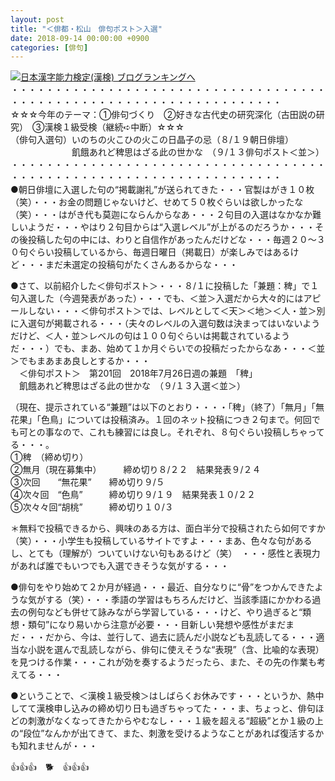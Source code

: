 ```yaml
---
layout: post
title: "＜俳都・松山　俳句ポスト＞入選"
date: 2018-09-14 00:00:00 +0900
categories: [俳句]
---
```


[![](/syuusyuu9701/assets/images/＜俳都・松山-俳句ポスト＞入選-br_c_3028_1.gif)](http://blog.with2.net/link.php?1659096:3028 "日本漢字能力検定(漢検) ブログランキングへ")[日本漢字能力検定(漢検) ブログランキングへ](http://blog.with2.net/link.php?1659096:3028)  
・・・・・・・・・・・・・・・・・・・・・・・・・・・・・・・・・・・・・・・・・・・・・・・・・・・・・・・・・・・・・・・・・・・  
☆☆☆今年のテーマ：①俳句づくり　②好きな古代史の研究深化（古田説の研究）　③漢検１級受検（継続➪中断）☆☆☆  
（俳句入選句）いのちの火こひの火この日晶子の忌（８/１９朝日俳壇）  
　　　　　　　飢餓あれど稗思はざる此の世かな　（９/１３俳句ポスト＜並＞）　  
・・・・・・・・・・・・・・・・・・・・・・・・・・・・・・・・・・・・・・・・・・・・・・・・・・・・・・・・・・・・・・・・・・・  
●朝日俳壇に入選した句の“掲載謝礼”が送られてきた・・・官製はがき１０枚（笑）・・・お金の問題じゃないけど、せめて５０枚ぐらいは欲しかったな（笑）・・・はがき代も莫迦にならんからなあ・・・２句目の入選はなかなか難しいようだ・・・やはり２句目からは“入選レベル”が上がるのだろうか・・・その後投稿した句の中には、わりと自信作があったんだけどな・・・毎週２０～３０句ぐらい投稿しているから、毎週日曜日（掲載日）が楽しみではあるけど・・・まだ未選定の投稿句がたくさんあるからな・・・  
  
●さて、以前紹介した＜俳句ポスト＞・・・８/１に投稿した「兼題：稗」で１句入選した（今週発表があった）・・・でも、＜並＞入選だから大々的にはアピールしない・・・＜俳句ポスト＞では、レベルとして＜天＞＜地＞＜人・並＞別に入選句が掲載される・・・（夫々のレベルの入選句数は決まってはいないようだけど、＜人・並＞レベルの句は１００句ぐらいは掲載されているようだ・・・）でも、まあ、始めて１か月ぐらいでの投稿だったからなあ・・・＜並＞でもまあまあ良しとするか・・・  
　＜俳句ポスト＞　第201回　2018年7月26日週の兼題　「稗」  
　飢餓あれど稗思はざる此の世かな　（９/１３入選＜並＞）  
  
（現在、提示されている“兼題”は以下のとおり・・・・「稗」（終了）「無月」「無花果」「色鳥」については投稿済み。１回のネット投稿につき２句まで。何回でも可との事なので、これも練習には良し。それぞれ、８句ぐらい投稿しちゃってる・・・。  
①稗　（締め切り）  
②無月（現在募集中）　　　締め切り８/２２　結果発表９/２４  
③次回　　“無花果”　　締め切り９/５  
④次々回　“色鳥”　　　締め切り９/１９　結果発表１０/２２  
⑤次々々回“胡桃”　　　締め切り１０/３  
  
＊無料で投稿できるから、興味のある方は、面白半分で投稿されたら如何ですか（笑）・・・小学生も投稿しているサイトですよ・・・まあ、色々な句があるし、とても（理解が）ついていけない句もあるけど（笑）　・・・感性と表現力があれば誰でもいつでも入選できそうな気がする・・・  
  
●俳句をやり始めて２か月が経過・・・最近、自分なりに“骨”をつかんできたような気がする（笑）・・・季語の学習はもちろんだけど、当該季語にかかわる過去の例句なども併せて詠みながら学習している・・・けど、やり過ぎると“類想・類句”になり易いから注意が必要・・・目新しい発想や感性がまだまだ・・・だから、今は、並行して、過去に読んだ小説なども乱読してる・・・適当な小説を選んで乱読しながら、俳句に使えそうな“表現”（含、比喩的な表現）を見つける作業・・・これが効を奏するようだったら、また、その先の作業も考えてる・・・  
  
●ということで、＜漢検１級受検＞はしばらくお休みです・・・というか、熱中してて漢検申し込みの締め切り日も過ぎちゃってた・・・ま、ちょっと、俳句ほどの刺激がなくなってきたからやむなし・・・１級を超える“超級”とか１級の上の“段位”なんかが出てきて、また、刺激を受けるようなことがあれば復活するかも知れませんが・・・  
  
👍👍👍　🐕　👍👍👍